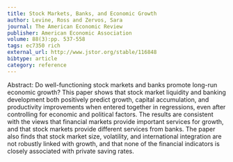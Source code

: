```yaml
---
title: Stock Markets, Banks, and Economic Growth
author: Levine, Ross and Zervos, Sara
journal: The American Economic Review
publisher: American Economic Association
volume: 88(3):pp. 537-558
tags: ec7350 rich
external_url: http://www.jstor.org/stable/116848
bibtype: article
category: reference
---
```

Abstract: Do well-functioning stock markets and banks promote long-run economic growth? This paper shows that stock market liquidity and banking development both positively predict growth, capital accumulation, and productivity improvements when entered together in regressions, even after controlling for economic and political factors. The results are consistent with the views that financial markets provide important services for growth, and that stock markets provide different services from banks. The paper also finds that stock market size, volatility, and international integration are not robustly linked with growth, and that none of the financial indicators is closely associated with private saving rates.
